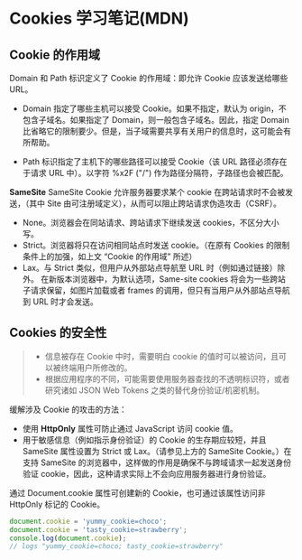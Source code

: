 # Cookies 学习笔记(MDN)

## Cookie 的作用域

Domain 和 Path 标识定义了 Cookie 的作用域：即允许 Cookie 应该发送给哪些 URL。

- Domain 指定了哪些主机可以接受 Cookie。如果不指定，默认为 origin，不包含子域名。如果指定了 Domain，则一般包含子域名。因此，指定 Domain 比省略它的限制要少。但是，当子域需要共享有关用户的信息时，这可能会有所帮助。

- Path 标识指定了主机下的哪些路径可以接受 Cookie（该 URL 路径必须存在于请求 URL 中）。以字符 %x2F ("/") 作为路径分隔符，子路径也会被匹配。

**SameSite**
SameSite Cookie 允许服务器要求某个 cookie 在跨站请求时不会被发送，（其中 Site 由可注册域定义），从而可以阻止跨站请求伪造攻击（CSRF）。

- None。浏览器会在同站请求、跨站请求下继续发送 cookies，不区分大小写。
- Strict。浏览器将只在访问相同站点时发送 cookie。（在原有 Cookies 的限制条件上的加强，如上文 “Cookie 的作用域” 所述）
- Lax。与 Strict 类似，但用户从外部站点导航至 URL 时（例如通过链接）除外。 在新版本浏览器中，为默认选项，Same-site cookies 将会为一些跨站子请求保留，如图片加载或者 frames 的调用，但只有当用户从外部站点导航到 URL 时才会发送。

## Cookies 的安全性

> - 信息被存在 Cookie 中时，需要明白 cookie 的值时可以被访问，且可以被终端用户所修改的。
> - 根据应用程序的不同，可能需要使用服务器查找的不透明标识符，或者研究诸如 JSON Web Tokens 之类的替代身份验证/机密机制。

缓解涉及 Cookie 的攻击的方法：

- 使用 **HttpOnly** 属性可防止通过 JavaScript 访问 cookie 值。
- 用于敏感信息（例如指示身份验证）的 Cookie 的生存期应较短，并且 SameSite 属性设置为 Strict 或 Lax。（请参见上方的 SameSite Cookie。）在支持 SameSite 的浏览器中，这样做的作用是确保不与跨域请求一起发送身份验证 cookie，因此，这种请求实际上不会向应用服务器进行身份验证。

通过 Document.cookie 属性可创建新的 Cookie，也可通过该属性访问非 HttpOnly 标记的 Cookie。

```js
document.cookie = 'yummy_cookie=choco';
document.cookie = 'tasty_cookie=strawberry';
console.log(document.cookie);
// logs "yummy_cookie=choco; tasty_cookie=strawberry"
```
